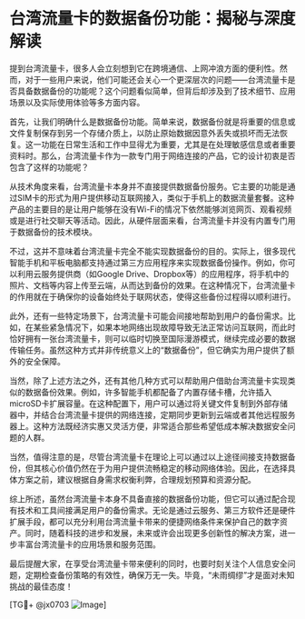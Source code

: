 # 台湾流量卡的数据备份功能：揭秘与深度解读

提到台湾流量卡，很多人会立刻想到它在跨境通信、上网冲浪方面的便利性。然而，对于一些用户来说，他们可能还会关心一个更深层次的问题——台湾流量卡是否具备数据备份的功能呢？这个问题看似简单，但背后却涉及到了技术细节、应用场景以及实际使用体验等多方面内容。

首先，让我们明确什么是数据备份功能。简单来说，数据备份就是将重要的信息或文件复制保存到另一个存储介质上，以防止原始数据因意外丢失或损坏而无法恢复。这一功能在日常生活和工作中显得尤为重要，尤其是在处理敏感信息或者重要资料时。那么，台湾流量卡作为一款专门用于网络连接的产品，它的设计初衷是否包含了这样的功能呢？

从技术角度来看，台湾流量卡本身并不直接提供数据备份服务。它主要的功能是通过SIM卡的形式为用户提供移动互联网接入，类似于手机上的数据流量套餐。这种产品的主要目的是让用户能够在没有Wi-Fi的情况下依然能够浏览网页、观看视频或是进行社交聊天等活动。因此，从硬件层面来看，台湾流量卡并没有内置专门用于数据备份的技术模块。

不过，这并不意味着台湾流量卡完全不能实现数据备份的目的。实际上，很多现代智能手机和平板电脑都支持通过第三方应用程序来实现数据备份操作。例如，你可以利用云服务提供商（如Google Drive、Dropbox等）的应用程序，将手机中的照片、文档等内容上传至云端，从而达到备份的效果。在这种情况下，台湾流量卡的作用就在于确保你的设备始终处于联网状态，使得这些备份过程得以顺利进行。

此外，还有一些特定场景下，台湾流量卡可能会间接地帮助到用户的备份需求。比如，在某些紧急情况下，如果本地网络出现故障导致无法正常访问互联网，而此时恰好拥有一张台湾流量卡，则可以临时切换至国际漫游模式，继续完成必要的数据传输任务。虽然这种方式并非传统意义上的“数据备份”，但它确实为用户提供了额外的安全保障。

当然，除了上述方法之外，还有其他几种方式可以帮助用户借助台湾流量卡实现类似的数据备份效果。例如，许多智能手机都配备了内置存储卡槽，允许插入microSD卡扩展容量。在这种配置下，用户可以通过将关键文件复制到外部存储器中，并结合台湾流量卡提供的网络连接，定期同步更新到云端或者其他远程服务器上。这种方法既经济实惠又灵活方便，非常适合那些希望低成本解决数据安全问题的人群。

当然，值得注意的是，尽管台湾流量卡在理论上可以通过以上途径间接支持数据备份，但其核心价值仍然在于为用户提供流畅稳定的移动网络体验。因此，在选择具体方案之前，建议根据自身需求权衡利弊，合理规划预算和资源分配。

综上所述，虽然台湾流量卡本身不具备直接的数据备份功能，但它可以通过配合现有技术和工具间接满足用户的备份需求。无论是通过云服务、第三方软件还是硬件扩展手段，都可以充分利用台湾流量卡带来的便捷网络条件来保护自己的数字资产。同时，随着科技的进步和发展，未来或许会出现更多创新性的解决方案，进一步丰富台湾流量卡的应用场景和服务范围。

最后提醒大家，在享受台湾流量卡带来便利的同时，也要时刻关注个人信息安全问题，定期检查备份策略的有效性，确保万无一失。毕竟，“未雨绸缪”才是面对未知挑战的最佳态度！

[TG💪+ @jx0703 ![Image](https://github.com/user-attachments/assets/dbca1d08-cadb-493c-b0ec-ad6f7a83f270)]